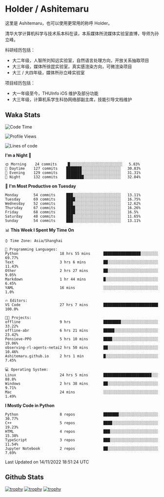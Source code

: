 # Holder / Ashitemaru

这里是 Ashitemaru，也可以使用更常用的称呼 Holder。

清华大学计算机科学与技术系本科在读，本系媒体所流媒体实验室直博，导师为孙立峰。

科研经历包括：

- 大二年级，人智所刘知远实验室，自然语言处理方向，开放关系抽取项目
- 大三年级，媒体所徐昆实验室，真实感渲染方向，可微渲染项目
- 大三 / 大四年级，媒体所孙立峰实验室

项目经历包括：

- 大一年级至今，THUInfo iOS 维护及部分功能
- 大三年级，计算机系学生科协网络部副主席，技能引导文档维护

## Waka Stats

<!--START_SECTION:waka-->
![Code Time](http://img.shields.io/badge/Code%20Time-189%20hrs%2053%20mins-blue)

![Profile Views](http://img.shields.io/badge/Profile%20Views-0-blue)

![Lines of code](https://img.shields.io/badge/From%20Hello%20World%20I%27ve%20Written-328%20Thousand%20lines%20of%20code-blue)

**I'm a Night 🦉** 

```text
🌞 Morning    24 commits     █░░░░░░░░░░░░░░░░░░░░░░░░   5.83% 
🌆 Daytime    127 commits    ███████░░░░░░░░░░░░░░░░░░   30.83% 
🌃 Evening    129 commits    ███████░░░░░░░░░░░░░░░░░░   31.31% 
🌙 Night      132 commits    ████████░░░░░░░░░░░░░░░░░   32.04%

```
📅 **I'm Most Productive on Tuesday** 

```text
Monday       54 commits     ███░░░░░░░░░░░░░░░░░░░░░░   13.11% 
Tuesday      69 commits     ████░░░░░░░░░░░░░░░░░░░░░   16.75% 
Wednesday    52 commits     ███░░░░░░░░░░░░░░░░░░░░░░   12.62% 
Thursday     67 commits     ████░░░░░░░░░░░░░░░░░░░░░   16.26% 
Friday       68 commits     ████░░░░░░░░░░░░░░░░░░░░░   16.5% 
Saturday     48 commits     ███░░░░░░░░░░░░░░░░░░░░░░   11.65% 
Sunday       54 commits     ███░░░░░░░░░░░░░░░░░░░░░░   13.11%

```


📊 **This Week I Spent My Time On** 

```text
⌚︎ Time Zone: Asia/Shanghai

💬 Programming Languages: 
Python                   18 hrs 55 mins      █████████████████░░░░░░░░   69.77% 
Text                     3 hrs 6 mins        ██░░░░░░░░░░░░░░░░░░░░░░░   11.43% 
Other                    2 hrs 27 mins       ██░░░░░░░░░░░░░░░░░░░░░░░   9.05% 
Markdown                 1 hr 44 mins        █░░░░░░░░░░░░░░░░░░░░░░░░   6.45% 
YAML                     16 mins             ░░░░░░░░░░░░░░░░░░░░░░░░░   1.0%

🔥 Editors: 
VS Code                  27 hrs 7 mins       █████████████████████████   100.0%

🐱‍💻 Projects: 
offline                  9 hrs               ████████░░░░░░░░░░░░░░░░░   33.22% 
offline-abr              6 hrs 21 mins       █████░░░░░░░░░░░░░░░░░░░░   23.42% 
Pensieve-PPO             5 hrs 10 mins       ████░░░░░░░░░░░░░░░░░░░░░   19.06% 
observing-rl-agents-netai2 hrs 50 mins       ██░░░░░░░░░░░░░░░░░░░░░░░   10.46% 
Ashitemaru.github.io     2 hrs 1 min         █░░░░░░░░░░░░░░░░░░░░░░░░   7.45%

💻 Operating System: 
Linux                    24 hrs 5 mins       ██████████████████████░░░   88.8% 
Windows                  2 hrs 38 mins       ██░░░░░░░░░░░░░░░░░░░░░░░   9.71% 
Mac                      24 mins             ░░░░░░░░░░░░░░░░░░░░░░░░░   1.49%

```

**I Mostly Code in Python** 

```text
Python                   8 repos             ███████░░░░░░░░░░░░░░░░░░   30.77% 
C++                      5 repos             ████░░░░░░░░░░░░░░░░░░░░░   19.23% 
HTML                     4 repos             ███░░░░░░░░░░░░░░░░░░░░░░   15.38% 
TypeScript               3 repos             ███░░░░░░░░░░░░░░░░░░░░░░   11.54% 
Jupyter Notebook         2 repos             ██░░░░░░░░░░░░░░░░░░░░░░░   7.69%

```



 Last Updated on 14/11/2022 18:51:24 UTC
<!--END_SECTION:waka-->

## Github Stats

[![trophy](https://github-profile-trophy.vercel.app/?username=Ashitemaru&column=7)](https://github.com/Ashitemaru)
[![trophy](https://github-readme-stats.vercel.app/api?username=Ashitemaru&show_icons=true&include_all_commits=true)](https://github.com/Ashitemaru)
[![trophy](https://github-readme-stats.vercel.app/api/top-langs/?username=Ashitemaru&layout=compact)](https://github.com/Ashitemaru)

<!--
**Ashitemaru/Ashitemaru** is a ✨ _special_ ✨ repository because its `README.md` (this file) appears on your GitHub profile.

Here are some ideas to get you started:

- 🔭 I’m currently working on ...
- 🌱 I’m currently learning ...
- 👯 I’m looking to collaborate on ...
- 🤔 I’m looking for help with ...
- 💬 Ask me about ...
- 📫 How to reach me: ...
- 😄 Pronouns: ...
- ⚡ Fun fact: ...
-->
